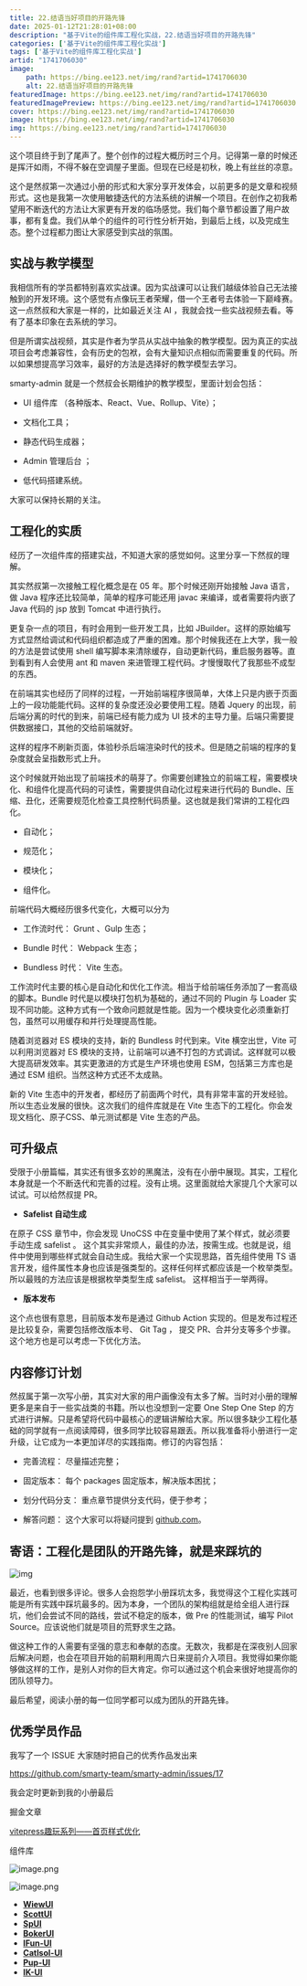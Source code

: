 ```yaml
---
title: 22.结语当好项目的开路先锋
date: 2025-01-12T21:28:01+08:00
description: "基于Vite的组件库工程化实战，22.结语当好项目的开路先锋"
categories: ['基于Vite的组件库工程化实战']
tags: ['基于Vite的组件库工程化实战']
artid: "1741706030"
image:
    path: https://bing.ee123.net/img/rand?artid=1741706030
    alt: 22.结语当好项目的开路先锋
featuredImage: https://bing.ee123.net/img/rand?artid=1741706030
featuredImagePreview: https://bing.ee123.net/img/rand?artid=1741706030
cover: https://bing.ee123.net/img/rand?artid=1741706030
image: https://bing.ee123.net/img/rand?artid=1741706030
img: https://bing.ee123.net/img/rand?artid=1741706030
---
```


这个项目终于到了尾声了。整个创作的过程大概历时三个月。记得第一章的时候还是挥汗如雨，不得不躲在空调屋子里面。但现在已经是初秋，晚上有丝丝的凉意。

这个是然叔第一次通过小册的形式和大家分享开发体会，以前更多的是文章和视频形式。这也是我第一次使用敏捷迭代的方法系统的讲解一个项目。在创作之初我希望用不断迭代的方法让大家更有开发的临场感觉。我们每个章节都设置了用户故事，都有复盘。我们从单个的组件的可行性分析开始，到最后上线，以及完成生态。整个过程都力图让大家感受到实战的氛围。

## 实战与教学模型

我相信所有的学员都特别喜欢实战课。因为实战课可以让我们越级体验自己无法接触到的开发环境。这个感觉有点像玩王者荣耀，借一个王者号去体验一下巅峰赛。这一点然叔和大家是一样的，比如最近关注 AI ，我就会找一些实战视频去看。等有了基本印象在去系统的学习。

但是所谓实战视频，其实是作者为学员从实战中抽象的教学模型。因为真正的实战项目会考虑兼容性，会有历史的包袱，会有大量知识点相似而需要重复的代码。所以如果想提高学习效率，最好的方法是选择好的教学模型去学习。

 smarty-admin 就是一个然叔会长期维护的教学模型，里面计划会包括：

- UI 组件库 （各种版本、React、Vue、Rollup、Vite）；

- 文档化工具；

- 静态代码生成器；

- Admin 管理后台 ；

- 低代码搭建系统。

大家可以保持长期的关注。

## 工程化的实质

经历了一次组件库的搭建实战，不知道大家的感觉如何。这里分享一下然叔的理解。

其实然叔第一次接触工程化概念是在 05 年。那个时候还刚开始接触 Java 语言，做 Java 程序还比较简单，简单的程序可能还用 javac 来编译，或者需要将内嵌了 Java 代码的 jsp 放到 Tomcat 中进行执行。

更复杂一点的项目，有时会用到一些开发工具，比如 JBuilder。这样的原始编写方式显然给调试和代码组织都造成了严重的困难。那个时候我还在上大学，我一般的方法是尝试使用 shell 编写脚本来清除缓存，自动更新代码，重启服务器等。直到看到有人会使用 ant 和 maven 来进管理工程代码。才慢慢取代了我那些不成型的东西。

在前端其实也经历了同样的过程，一开始前端程序很简单，大体上只是内嵌于页面上的一段功能能代码。这样的复杂度还没必要使用工程。随着 Jquery 的出现，前后端分离的时代的到来，前端已经有能力成为 UI 技术的主导力量。后端只需要提供数据接口，其他的交给前端就好。

这样的程序不刷新页面，体验秒杀后端渲染时代的技术。但是随之前端的程序的复杂度就会呈指数形式上升。

这个时候就开始出现了前端技术的萌芽了。你需要创建独立的前端工程，需要模块化、和组件化提高代码的可读性，需要提供自动化过程来进行代码的 Bundle、压缩、丑化，还需要规范化检查工具控制代码质量。这也就是我们常讲的工程化四化。

- 自动化；

- 规范化；

- 模块化；

- 组件化。

前端代码大概经历很多代变化，大概可以分为

- 工作流时代： Grunt 、Gulp 生态；

- Bundle 时代： Webpack 生态；

- Bundless 时代： Vite 生态。

工作流时代主要的核心是自动化和优化工作流。相当于给前端任务添加了一套高级的脚本。Bundle 时代是以模块打包机为基础的，通过不同的 Plugin 与 Loader 实现不同功能。这种方式有一个致命问题就是性能。因为一个模块变化必须重新打包，虽然可以用缓存和并行处理提高性能。 

随着浏览器对 ES 模块的支持，新的 Bundless 时代到来。Vite 横空出世，Vite 可以利用浏览器对 ES 模块的支持，让前端可以通不打包的方式调试。这样就可以极大提高研发效率。其实更激进的方式是生产环境也使用 ESM，包括第三方库也是通过 ESM 组织。当然这种方式还不太成熟。

新的 Vite 生态中的开发者，都经历了前面两个时代，具有非常丰富的开发经验。所以生态业发展的很快。这次我们的组件库就是在 Vite 生态下的工程化。你会发现文档化、原子CSS、单元测试都是 Vite 生态的产品。

## 可升级点

受限于小册篇幅，其实还有很多玄妙的黑魔法，没有在小册中展现。其实，工程化本身就是一个不断迭代和完善的过程。没有止境。这里面就给大家提几个大家可以试试。可以给然叔提 PR。

- **Safelist 自动生成**

在原子 CSS 章节中，你会发现 UnoCSS 中在变量中使用了某个样式，就必须要手动生成 safelist 。 这个其实非常烦人，最佳的办法，按需生成。也就是说，组件中使用到哪些样式就会自动生成。我给大家一个实现思路，首先组件使用 TS 语言开发，组件属性本身也应该是强类型的。这样任何样式都应该是一个枚举类型。所以最贱的方法应该是根据枚举类型生成 safelist。 这样相当于一举两得。

- **版本发布**

这个点也很有意思，目前版本发布是通过 Github Action 实现的。但是发布过程还是比较复杂，需要包括修改版本号、 Git Tag ， 提交 PR、合并分支等多个步骤。这个地方也是可以考虑一下优化方法。

## 内容修订计划

然叔属于第一次写小册，其实对大家的用户画像没有太多了解。当时对小册的理解更多是来自于一些实战类的书籍。所以也没想到一定要 One Step One Step 的方式进行讲解。只是希望将代码中最核心的逻辑讲解给大家。所以很多缺少工程化基础的同学就有一点阅读障碍，很多同学比较容易跟丢。所以我准备将小册进行一定升级，让它成为一本更加详尽的实践指南。修订的内容包括：

- 完善流程： 尽量描述完整；

- 固定版本： 每个 packages 固定版本，解决版本困扰；

- 划分代码分支： 重点章节提供分支代码，便于参考；

- 解答问题： 这个大家可以将疑问提到  [github.com](https://github.com/smarty-team/smarty-admin/issues)。

## 寄语：工程化是团队的开路先锋，就是来踩坑的

![img](https://p3-juejin.byteimg.com/tos-cn-i-k3u1fbpfcp/08a05f9f42ed42d19d7c3edb82b21627~tplv-k3u1fbpfcp-zoom-1.image)

最近，也看到很多评论。很多人会抱怨学小册踩坑太多，我觉得这个工程化实践可能是所有实践中踩坑最多的。因为本身，一个团队的架构组就是给全组人进行踩坑，他们会尝试不同的路线，尝试不稳定的版本，做 Pre 的性能测试，编写 Pilot Source。应该说他们就是项目的荒野求生之路。

做这种工作的人需要有坚强的意志和奉献的态度。无数次，我都是在深夜别人回家后解决问题，也会在项目开始的前期利用周六日来提前介入项目。我觉得如果你能够做这样的工作，是别人对你的巨大肯定。你可以通过这个机会来很好地提高你的团队领导力。

最后希望，阅读小册的每一位同学都可以成为团队的开路先锋。


## 优秀学员作品
我写了一个 ISSUE 大家随时把自己的优秀作品发出来

https://github.com/smarty-team/smarty-admin/issues/17

我会定时更新到我的小册最后

掘金文章

[vitepress趣玩系列——首页样式优化](https://juejin.cn/post/7133165263767207966)


组件库

![image.png](https://p9-juejin.byteimg.com/tos-cn-i-k3u1fbpfcp/18764cf9c38a4ffc9548d70499c7831b~tplv-k3u1fbpfcp-watermark.image?)


![image.png](https://p1-juejin.byteimg.com/tos-cn-i-k3u1fbpfcp/638def3f1660441b9937356b5fc85762~tplv-k3u1fbpfcp-watermark.image?)

- [**WiewUI**](https://github.com/gumingWu/wiew-ui)
- [**ScottUI**](https://github.com/iscottt/scott-ui)
- [**SpUI**](https://github.com/lyh0371/sp-ui)
- [**BokerUI**](https://github.com/juetan/booker-ui)
- [**IFun-UI**](https://github.com/ngd-b/ifun-ui)
- [**CatIsol-UI**](https://github.com/isolcat/CatIsol-UI)
- [**Pup-UI**](https://github.com/yxw007/Pup-ui)
- [**IK-UI**](https://laine001.github.io/ik-ui/)






